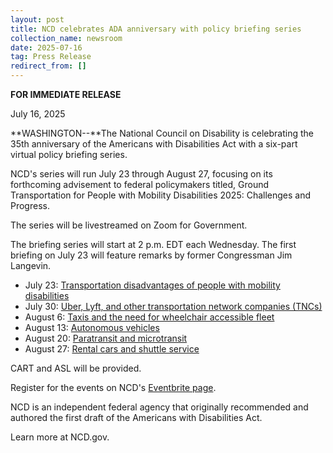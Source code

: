 ```yaml
---
layout: post
title: NCD celebrates ADA anniversary with policy briefing series
collection_name: newsroom
date: 2025-07-16
tag: Press Release
redirect_from: []
---
```

**FOR IMMEDIATE RELEASE**

July 16, 2025

**WASHINGTON--**The National Council on Disability is celebrating the 35th anniversary of the Americans with Disabilities Act with a six-part virtual policy briefing series.

NCD's series will run July 23 through August 27, focusing on its forthcoming advisement to federal policymakers titled, Ground Transportation for People with Mobility Disabilities 2025: Challenges and Progress.

The series will be livestreamed on Zoom for Government.

 The briefing series will start at 2 p.m. EDT each Wednesday. The first briefing on July 23 will feature remarks by former Congressman Jim Langevin. 

* July 23: [Transportation disadvantages of people with mobility disabilities](https://www.ncd.gov/meeting/2025-07-23-ada35-series-ground-transportation-for-people-with-mobility-disabilities/)
* July 30: [Uber, Lyft, and other transportation network companies (TNCs)](https://www.ncd.gov/meeting/2025-07-30-ada35-series-ground-transportation-for-people-with-mobility-disabilities-part-2/)
* August 6: [Taxis and the need for wheelchair accessible fleet](https://www.ncd.gov/meeting/2025-08-06-ada35-series-ground-transportation-for-people-with-mobility-disabilities-part-3/)
* August 13: [Autonomous vehicles](https://www.ncd.gov/meeting/2025-08-13-ada35-series-ground-transportation-for-people-with-mobility-disabilities-part-4/)
* August 20: [Paratransit and microtransit](https://www.ncd.gov/meeting/2025-08-13-ada35-series-ground-transportation-for-people-with-mobility-disabilities-part-5/)
* August 27: [Rental cars and shuttle service](https://www.ncd.gov/meeting/2025-08-27-ada35-series-ground-transportation-for-people-with-mobility-disabilities-part-6/)

CART and ASL will be provided.

Register for the events on NCD's [Eventbrite page](https://www.eventbrite.com/e/ada35-series-ground-transportation-for-people-with-mobility-disabilities-tickets-1487310418499?aff=oddtdtcreator).

NCD is an independent federal agency that originally recommended and authored the first draft of the Americans with Disabilities Act.

Learn more at NCD.gov.
